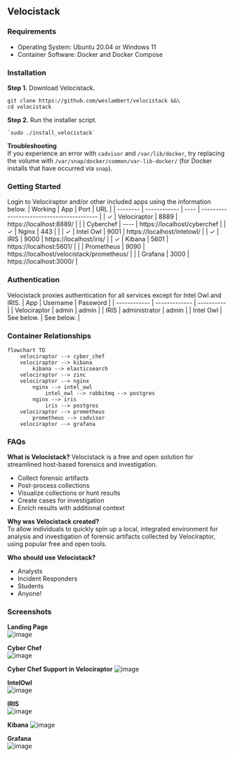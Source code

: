 ## Velocistack
### Requirements
* Operating System: Ubuntu 20.04 or Windows 11
* Container Software: Docker and Docker Compose

### Installation
**Step 1.** Download Velocistack.
```
git clone https://github.com/weslambert/velocistack &&\
cd velocistack
```

**Step 2.** Run the installer script.
```
`sudo ./install_velocistack`
```

**Troubleshooting**  
If you experience an error with `cadvisor` and `/var/lib/docker`, try replacing the volume with `/var/snap/docker/common/var-lib-docker/` (for Docker installs that have occurred via `snap`).

### Getting Started
Login to Velociraptor and/or other included apps using the information below.
| Working  | App          | Port | URL                                       |
| -------- | ------------ | ---- | ----------------------------------------- |
| &check;  | Velociraptor | 8889 | https://localhost:8889/                   |
|          | Cyberchef    | ---- | https://localhost/cyberchef               |
| &check;  | Nginx        | 443  |                                           |
| &check;  | Intel Owl    | 9001 | https://localhost/intelowl/               |
| &check;  | IRIS         | 9000 | https://localhost/iris/                   |
| &check;  | Kibana       | 5601 | https://localhost:5601/                   |
|          | Prometheus   | 9090 | https://localhost/velocistack/prometheus/ |
|          | Grafana      | 3000 | https://localhost:3000/                   |

### Authentication
Velocistack proxies authentication for all services except for Intel Owl and IRIS. 
| App          | Username      | Password   |
| ------------ | ------------- | ---------- |
| Velociraptor | admin         | admin      |
| IRIS         | administrator | admin      |
| Intel Owl    | See below.    | See below. |

### Container Relationships
```mermaid
flowchart TD
    velociraptor --> cyber_chef
    velociraptor --> kibana 
        kibana --> elasticsearch
    velociraptor --> zinc
    velociraptor --> nginx 
        nginx --> intel_owl
            intel_owl --> rabbitmq --> postgres
        nginx --> iris
            iris --> postgres
    velociraptor --> prometheus
        prometheus --> cadvisor
    velociraptor --> grafana
```

### FAQs
**What is Velocistack?** 
Velocistack is a free and open solution for streamlined host-based forensics and investigation.
- Collect forensic artifacts
- Post-process collections
- Visualize collections or hunt results
- Create cases for investigation
- Enrich results with additional context

**Why was Velocistack created?**  
To allow individuals to quickly spin up a local, integrated environment for analysis and investigation of forensic artifacts collected by Velociraptor, using popular free and open tools.

**Who should use Velocistack?**
- Analysts
- Incident Responders
- Students
- Anyone!

### Screenshots
**Landing Page**  
![image](https://user-images.githubusercontent.com/16829864/190757428-51012a52-13d5-429e-837f-3215a64598a8.png)

**Cyber Chef**  
![image](https://user-images.githubusercontent.com/16829864/191644980-52b65fa7-6940-40fa-8d3d-966602aa66f1.png)

**Cyber Chef Support in Velociraptor**
![image](https://user-images.githubusercontent.com/16829864/191645908-ed16ee29-1604-4cb9-9eba-72d1fd544fbd.png)

**IntelOwl**  
![image](https://user-images.githubusercontent.com/16829864/191645176-08ddbe91-b82e-439b-80a4-babc132cc588.png)

**IRIS**  
![image](https://user-images.githubusercontent.com/16829864/191645234-762f709d-1a6e-4c77-967f-175d71cef830.png)

**Kibana**
![image](https://user-images.githubusercontent.com/16829864/191645828-0a29ae0b-209b-48fc-a949-75e108c50b5c.png)

**Grafana**  
![image](https://user-images.githubusercontent.com/16829864/191645061-e0bd7597-5d2a-4bb5-b26c-6ec3bd5c41e1.png)